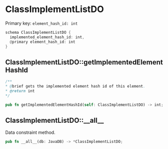# ClassImplementListDO

Primary key: `element_hash_id: int`

```rust
schema ClassImplementListDO {
  implemented_element_hash_id: int,
  @primary element_hash_id: int
}
```
## ClassImplementListDO::getImplementedElementHashId

```java
/**
* @brief gets the implemented element hash id of this element.
* @return int
*/
```
```rust
pub fn getImplementedElementHashId(self: ClassImplementListDO) -> int;
```
## ClassImplementListDO::\_\_all\_\_

Data constraint method.

```rust
pub fn __all__(db: JavaDB) -> *ClassImplementListDO;
```
